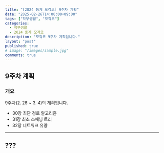 ```yaml
---
title: "[2024 동계 모각코] 9주차 계획"
date: "2025-02-26T14:00:00+09:00"
tags: ["학부생활", "모각코"]
categories: 
  - 학부생활
  - 2024 동계 모각코
description: "모각코 9주차 계획입니다."
layout: "post"
published: true
# image: "/images/sample.jpg"
comments: true
---
```


## 9주차 계획
### 개요
9주차(2. 26 ~ 3. 4)의 계획입니다.
- 30장 최단 경로 알고리즘
- 31장 최소 스패닝 트리
- 32장 네트워크 유량

* * *

## ???